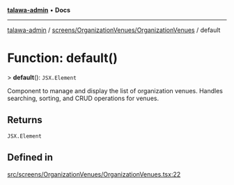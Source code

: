[**talawa-admin**](../../../../README.md) • **Docs**

***

[talawa-admin](../../../../modules.md) / [screens/OrganizationVenues/OrganizationVenues](../README.md) / default

# Function: default()

\> **default**(): `JSX.Element`

Component to manage and display the list of organization venues.
Handles searching, sorting, and CRUD operations for venues.

## Returns

`JSX.Element`

## Defined in

[src/screens/OrganizationVenues/OrganizationVenues.tsx:22](https://github.com/PalisadoesFoundation/talawa-admin/blob/3f6b41a67c6932f4c0bce6ffb822d4ef12ede8c8/src/screens/OrganizationVenues/OrganizationVenues.tsx#L22)
